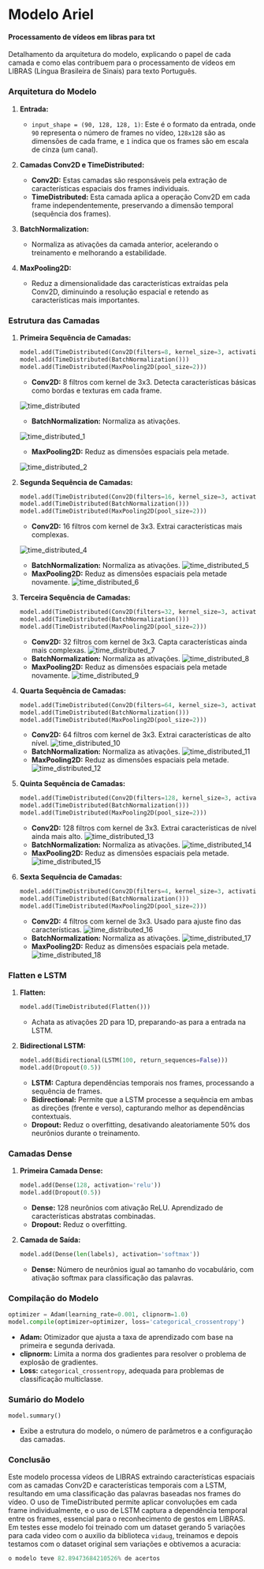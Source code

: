 # Modelo Ariel
#### Processamento de vídeos em libras para txt

Detalhamento da arquitetura do modelo, explicando o papel de cada camada e como elas contribuem para o processamento de vídeos em LIBRAS (Língua Brasileira de Sinais) para texto Português.

### Arquitetura do Modelo

1. **Entrada:**
   - `input_shape = (90, 128, 128, 1)`: Este é o formato da entrada, onde `90` representa o número de frames no vídeo, `128x128` são as dimensões de cada frame, e `1` indica que os frames são em escala de cinza (um canal).

2. **Camadas Conv2D e TimeDistributed:**
   - **Conv2D:** Estas camadas são responsáveis pela extração de características espaciais dos frames individuais.
   - **TimeDistributed:** Esta camada aplica a operação Conv2D em cada frame independentemente, preservando a dimensão temporal (sequência dos frames).

3. **BatchNormalization:**
   - Normaliza as ativações da camada anterior, acelerando o treinamento e melhorando a estabilidade.

4. **MaxPooling2D:**
   - Reduz a dimensionalidade das características extraídas pela Conv2D, diminuindo a resolução espacial e retendo as características mais importantes.

### Estrutura das Camadas

1. **Primeira Sequência de Camadas:**
   ```python
   model.add(TimeDistributed(Conv2D(filters=8, kernel_size=3, activation='relu', padding='same'), input_shape=input_shape))
   model.add(TimeDistributed(BatchNormalization()))
   model.add(TimeDistributed(MaxPooling2D(pool_size=2)))
   ```
   - **Conv2D:** 8 filtros com kernel de 3x3. Detecta características básicas como bordas e texturas em cada frame.

   ![time_distributed](images/time_distributed.png)
   - **BatchNormalization:** Normaliza as ativações.

   ![time_distributed_1](images/time_distributed_1.png)
   - **MaxPooling2D:** Reduz as dimensões espaciais pela metade.

   ![time_distributed_2](images/time_distributed_2.png)


2. **Segunda Sequência de Camadas:**
   ```python
   model.add(TimeDistributed(Conv2D(filters=16, kernel_size=3, activation='relu', padding='same')))
   model.add(TimeDistributed(BatchNormalization()))
   model.add(TimeDistributed(MaxPooling2D(pool_size=2)))
   ```
   - **Conv2D:** 16 filtros com kernel de 3x3. Extrai características mais complexas.

   ![time_distributed_4](images/time_distributed_3.png)
   - **BatchNormalization:** Normaliza as ativações.
   ![time_distributed_5](images/time_distributed_4.png)
   - **MaxPooling2D:** Reduz as dimensões espaciais pela metade novamente.
   ![time_distributed_6](images/time_distributed_5.png)

3. **Terceira Sequência de Camadas:**
   ```python
   model.add(TimeDistributed(Conv2D(filters=32, kernel_size=3, activation='relu', padding='same')))
   model.add(TimeDistributed(BatchNormalization()))
   model.add(TimeDistributed(MaxPooling2D(pool_size=2)))
   ```
   - **Conv2D:** 32 filtros com kernel de 3x3. Capta características ainda mais complexas.
   ![time_distributed_7](images/time_distributed_6.png)
   - **BatchNormalization:** Normaliza as ativações.
   ![time_distributed_8](images/time_distributed_7.png)
   - **MaxPooling2D:** Reduz as dimensões espaciais pela metade novamente.
   ![time_distributed_9](images/time_distributed_8.png)

4. **Quarta Sequência de Camadas:**
   ```python
   model.add(TimeDistributed(Conv2D(filters=64, kernel_size=3, activation='relu', padding='same')))
   model.add(TimeDistributed(BatchNormalization()))
   model.add(TimeDistributed(MaxPooling2D(pool_size=2)))
   ```
   - **Conv2D:** 64 filtros com kernel de 3x3. Extrai características de alto nível.
   ![time_distributed_10](images/time_distributed_9.png)
   - **BatchNormalization:** Normaliza as ativações.
   ![time_distributed_11](images/time_distributed_10.png)
   - **MaxPooling2D:** Reduz as dimensões espaciais pela metade.
   ![time_distributed_12](images/time_distributed_11.png)

5. **Quinta Sequência de Camadas:**
   ```python
   model.add(TimeDistributed(Conv2D(filters=128, kernel_size=3, activation='relu', padding='same')))
   model.add(TimeDistributed(BatchNormalization()))
   model.add(TimeDistributed(MaxPooling2D(pool_size=2)))
   ```
   - **Conv2D:** 128 filtros com kernel de 3x3. Extrai características de nível ainda mais alto.
   ![time_distributed_13](images/time_distributed_12.png)
   - **BatchNormalization:** Normaliza as ativações.
   ![time_distributed_14](images/time_distributed_13.png)
   - **MaxPooling2D:** Reduz as dimensões espaciais pela metade.
   ![time_distributed_15](images/time_distributed_14.png)

6. **Sexta Sequência de Camadas:**
   ```python
   model.add(TimeDistributed(Conv2D(filters=4, kernel_size=3, activation='relu', padding='same')))
   model.add(TimeDistributed(BatchNormalization()))
   model.add(TimeDistributed(MaxPooling2D(pool_size=2)))
   ```
   - **Conv2D:** 4 filtros com kernel de 3x3. Usado para ajuste fino das características.
   ![time_distributed_16](images/time_distributed_15.png)
   - **BatchNormalization:** Normaliza as ativações.
   ![time_distributed_17](images/time_distributed_16.png)
   - **MaxPooling2D:** Reduz as dimensões espaciais pela metade.
   ![time_distributed_18](images/time_distributed_17.png)

### Flatten e LSTM

1. **Flatten:**
   ```python
   model.add(TimeDistributed(Flatten()))
   ```
   - Achata as ativações 2D para 1D, preparando-as para a entrada na LSTM.

2. **Bidirectional LSTM:**
   ```python
   model.add(Bidirectional(LSTM(100, return_sequences=False)))
   model.add(Dropout(0.5))
   ```
   - **LSTM:** Captura dependências temporais nos frames, processando a sequência de frames.
   - **Bidirectional:** Permite que a LSTM processe a sequência em ambas as direções (frente e verso), capturando melhor as dependências contextuais.
   - **Dropout:** Reduz o overfitting, desativando aleatoriamente 50% dos neurônios durante o treinamento.

### Camadas Dense

1. **Primeira Camada Dense:**
   ```python
   model.add(Dense(128, activation='relu'))
   model.add(Dropout(0.5))
   ```
   - **Dense:** 128 neurônios com ativação ReLU. Aprendizado de características abstratas combinadas.
   - **Dropout:** Reduz o overfitting.

2. **Camada de Saída:**
   ```python
   model.add(Dense(len(labels), activation='softmax'))
   ```
   - **Dense:** Número de neurônios igual ao tamanho do vocabulário, com ativação softmax para classificação das palavras.

### Compilação do Modelo

```python
optimizer = Adam(learning_rate=0.001, clipnorm=1.0)
model.compile(optimizer=optimizer, loss='categorical_crossentropy')
```
- **Adam:** Otimizador que ajusta a taxa de aprendizado com base na primeira e segunda derivada.
- **clipnorm:** Limita a norma dos gradientes para resolver o problema de explosão de gradientes.
- **Loss:** `categorical_crossentropy`, adequada para problemas de classificação multiclasse.

### Sumário do Modelo

```python
model.summary()
```
- Exibe a estrutura do modelo, o número de parâmetros e a configuração das camadas.

### Conclusão

Este modelo processa vídeos de LIBRAS extraindo características espaciais com as camadas Conv2D e características temporais com a LSTM, resultando em uma classificação das palavras baseadas nos frames do vídeo. O uso de TimeDistributed permite aplicar convoluções em cada frame individualmente, e o uso de LSTM captura a dependência temporal entre os frames, essencial para o reconhecimento de gestos em LIBRAS.
Em testes esse modelo foi treinado com um dataset gerando 5 variações para cada video com o auxilio da biblioteca `vidaug`, treinamos e depois testamos com o dataset original sem variações e obtivemos a acuracia:
```python
o modelo teve 82.89473684210526% de acertos
```